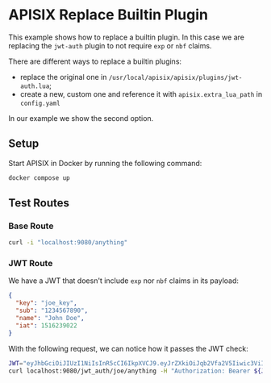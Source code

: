 # APISIX Replace Builtin Plugin

This example shows how to replace a builtin plugin. In this case we are replacing the `jwt-auth` plugin to not require `exp` or `nbf` claims.

There are different ways to replace a builtin plugins:

- replace the original one in `/usr/local/apisix/apisix/plugins/jwt-auth.lua`;
- create a new, custom one and reference it with `apisix.extra_lua_path` in `config.yaml`

In our example we show the second option.

## Setup

Start APISIX in Docker by running the following command:

```bash
docker compose up
```

## Test Routes

### Base Route

```bash
curl -i "localhost:9080/anything"
```

### JWT Route

We have a JWT that doesn't include `exp` nor `nbf` claims in its payload:

```json
{
  "key": "joe_key",
  "sub": "1234567890",
  "name": "John Doe",
  "iat": 1516239022
}
```

With the following request, we can notice how it passes the JWT check:

```bash
JWT="eyJhbGciOiJIUzI1NiIsInR5cCI6IkpXVCJ9.eyJrZXkiOiJqb2Vfa2V5Iiwic3ViIjoiMTIzNDU2Nzg5MCIsIm5hbWUiOiJKb2huIERvZSIsImlhdCI6MTUxNjIzOTAyMn0.p59b0uyLfwJiflCMiKBxLZwazPLdkgZGBKDEovAcxZs"
curl localhost:9080/jwt_auth/joe/anything -H "Authorization: Bearer ${JWT}"
```

